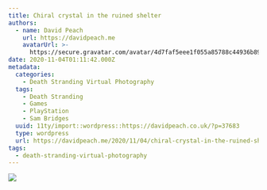 ```yaml
---
title: Chiral crystal in the ruined shelter
authors:
  - name: David Peach
    url: https://davidpeach.me
    avatarUrl: >-
      https://secure.gravatar.com/avatar/4d7faf5eee1f055a85788c44936b8995eaab6dfb004e7854ec747ccb272e91ee?s=96&d=mm&r=g
date: 2020-11-04T01:11:42.000Z
metadata:
  categories:
    - Death Stranding Virtual Photography
  tags:
    - Death Stranding
    - Games
    - PlayStation
    - Sam Bridges
  uuid: 11ty/import::wordpress::https://davidpeach.co.uk/?p=37683
  type: wordpress
  url: https://davidpeach.me/2020/11/04/chiral-crystal-in-the-ruined-shelter/
tags:
  - death-stranding-virtual-photography
---
```

[![](/assets/DEATH-STRANDING™_2020110400100-zCwbxyGlXlaE.jpg)](/assets/DEATH-STRANDING™_2020110400100-zCwbxyGlXlaE.jpg)